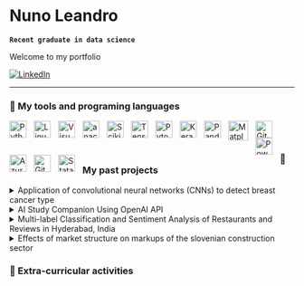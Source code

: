 
# Nuno Leandro
**` Recent graduate in data science `**


Welcome to my portfolio



<p><a href="https://www.linkedin.com/in/thomas-guibert" target="_blank"><img alt="LinkedIn" src="https://img.shields.io/badge/linkedin-%230077B5.svg?&style=for-the-badge&logo=linkedin&logoColor=white" /></a> 
</p>





---
### 🔧 My tools and programing languages


<img align="left" title="Python" alt="Python" width="30px" src="https://cdn.jsdelivr.net/gh/devicons/devicon@latest/icons/python/python-original.svg" style="padding-right:10px;" />
<img align="left" title="Linux" alt="Linux" width="30px" src="https://cdn.jsdelivr.net/gh/devicons/devicon@latest/icons/linux/linux-original.svg" style="padding-right:10px;" />
<img align="left" title="Visual Studio Code" alt="Visual Studio Code" width="30px" src="https://cdn.jsdelivr.net/gh/devicons/devicon/icons/vscode/vscode-original.svg" style="padding-right:10px;" />
<img align="left" title="Anaconda" alt="anaconda" width="30px" src="https://cdn.jsdelivr.net/gh/devicons/devicon@latest/icons/anaconda/anaconda-original.svg" style="padding-right:10px;" />
<img align="left" title="Scikitlearn" alt="Scikitlearn" width="30px" src="https://cdn.jsdelivr.net/gh/devicons/devicon@latest/icons/scikitlearn/scikitlearn-original.svg" style="padding-right:10px;" />
<img align="left" title="Tensorflow" alt="Tensorflow" width="30px" src="https://cdn.jsdelivr.net/gh/devicons/devicon@latest/icons/tensorflow/tensorflow-original.svg" style="padding-right:10px;" />
<img align="left" title="Pytorch" alt="Pytorch" width="30px" src="https://cdn.jsdelivr.net/gh/devicons/devicon@latest/icons/pytorch/pytorch-original.svg" style="padding-right:10px;" />
<img align="left" title="Keras" alt="Keras" width="30px" src="https://cdn.jsdelivr.net/gh/devicons/devicon@latest/icons/keras/keras-original.svg" style="padding-right:10px;" />
<img align="left" title="Pandas" alt="Pandas" width="30px" src="https://cdn.jsdelivr.net/gh/devicons/devicon@latest/icons/pandas/pandas-original.svg" style="padding-right:10px;" />
<img align="left" title="Matplotlib" alt="Matplotlib" width="35px" src="https://cdn.jsdelivr.net/gh/devicons/devicon@latest/icons/matplotlib/matplotlib-original.svg" style="padding-right:10px;" />
<img align="left" title="Github" alt="Github" width="30px" src="https://cdn.jsdelivr.net/gh/devicons/devicon@latest/icons/github/github-original.svg" style="padding-right:10px;" />
<img align="left" title="Power BI" alt="Power BI" width="30px" src="https://upload.wikimedia.org/wikipedia/commons/c/cf/New_Power_BI_Logo.svg" style="padding-right:10px;" />
<img align="left" title="Azure" alt="Azure" width="30px" src="https://cdn.jsdelivr.net/gh/devicons/devicon@latest/icons/azure/azure-original.svg" style="padding-right:10px;" />
<img align="left" title="Git" alt="Git" width="30px" src="https://cdn.jsdelivr.net/gh/devicons/devicon@latest/icons/git/git-original.svg" style="padding-right:10px;" />
<img align="left" title="Stata" alt="Stata" width="30px" src="https://cdn.jsdelivr.net/gh/devicons/devicon@latest/icons/stata/stata-original-wordmark.svg" style="padding-right:10px;" />
<br/ >
<br/ >





###  📌 My past projects


<details>
  <summary> Application of convolutional neural networks (CNNs) to detect breast cancer type </summary>
  <br/ >
  <p>
<img alt="Python" src="https://img.shields.io/badge/-Python-3776AB?style=flat-square&logo=Python&logoColor=white" />
<img alt="Tensorflow" src="https://img.shields.io/badge/-Tensorflow-FF6F00?style=flat-square&logo=tensorflow&logoColor=white" />

<img alt="Keras" src="https://img.shields.io/badge/-Keras-D00000?style=flat-square&logo=keras&logoColor=white" />
<img alt="Scikit Learn" src="https://img.shields.io/badge/-Scikit Learn-F7931E?style=flat-square&logo=scikit-learn&logoColor=white" />
</p>

  In honor of the breast cancer awareness month, me and my coleagues trained a CNN for multiclass classification of benign and malign tumors by using microscopic images  of breast tissue.  Our final model achieved an F1 score (![harmonic mean of precision and recall](https://en.wikipedia.org/wiki/F-score)) of 0.83 on unseen data. Check below the model training process and the result of my implementation of a novel medical image normalization (![Macenko et al. 2009](https://www.cs.unc.edu/~mn/sites/default/files/macenko2009.pdf)).
  
<img width="1036" height="362" alt="image" src="https://github.com/user-attachments/assets/fc128582-2514-47ec-b062-543adc4407a2" />

<p align="center"> Figure 1: Before and after image normalization </p>
  
<img width="1170" height="576" alt="image" src="https://github.com/user-attachments/assets/95689216-890d-4199-8cea-3b9e585c08e6" />
<p align="center"> Figure 2: Plots of the accuracy and loss on training and validation sets on the model training process </p>
  
  - Made in collaboration with: João Capitão, Maria Rodrigues, Vidhi Rajanikante, Yehor Malakhov
  - Made with data from:
  - Read about our implementation: 📄 [Final report (PDF)](https://github.com/user-attachments/files/20747939/Report.pdf)
  - References:
---
</details>


<details>
  <summary> AI Study Companion Using OpenAI API </summary>
  <br/ >
  <p>
<img alt="Python" src="https://img.shields.io/badge/-Python-3776AB?style=flat-square&logo=Python&logoColor=white" />
<img alt="Pinecone" src="https://img.shields.io/badge/-Pinecone-1C17FF?style=flat-square&logoColor=white" />
<img alt="Openai" src="https://img.shields.io/badge/-Openai API-412991?style=flat-square&logo=openai&logoColor=white" />
<img alt="Langchain" src="https://img.shields.io/badge/-Langchain-1C3C3C?style=flat-square&logo=langchain&logoColor=white" />
<img alt="Streamlit" src="https://img.shields.io/badge/-Streamlit-FF4B4B?style=flat-square&logo=streamlit&logoColor=white" />
<img alt="Scikit Learn" src="https://img.shields.io/badge/-Scikit Learn-F7931E?style=flat-square&logo=scikit-learn&logoColor=white" />
<img alt="Hugging Face" src="https://img.shields.io/badge/-Hugging Face-FFD21E?style=flat-square&logo=huggingface&logoColor=white" />



    
</p>

  This project was created by students partaking their final year of Data Science Bachelor's at NOVA Information Management School. In lieu of the Capstone Project Course, a fictional company, Aurora, was created. Aurora was created with the purpose of enhancing students’ academic journeys by leveraging AI for dynamic, personalized learning experiences that improve his/her engagement, motivation, and academic success. Aurora reaches to become the trusted, go-to study companion for students, offering a simple, engaging, and effective way to learn.

Aurora was created to address the challenges students face with traditional educational tools, often lacking personalization, interactivity, and emotional support. The company's AI-powered chatbot serves as a personalized learning companion, offering tailored tools and resources to make studying and learning more effective and enjoyable.
Check our website: https://aurora4youcp.wixsite.com/aurora
  
  - Made in collaboration with: João Capitão, Maria Rodrigues, Vidhi Rajanikante, Yehor Malakhov
---
</details>

<details>
  <summary> Multi-label Classification and Sentiment Analysis of Restaurants and Reviews in Hyderabad, India </summary>
  <br/ >
  <p>
<img alt="Python" src="https://img.shields.io/badge/-Python-3776AB?style=flat-square&logo=Python&logoColor=white" />
<img alt="NLTK" src="https://img.shields.io/badge/-NLTK-3776AB?style=flat-square&logo=Python&logoColor=white" />
<img alt="Matplotlib" src="https://img.shields.io/badge/-Matplotlib-3776AB?style=flat-square&logo=Python&logoColor=white" />
<img alt="Scikit Learn" src="https://img.shields.io/badge/-Scikit Learn-F7931E?style=flat-square&logo=scikit-learn&logoColor=white" />
<img alt="Pandas" src="https://img.shields.io/badge/-Pandas-150458?style=flat-square&logo=pandas&logoColor=white" />
<img alt="Plotly" src="https://img.shields.io/badge/-Plotly-7A76FF?style=flat-square&logo=plotly&logoColor=white" />

    
</p>

  This project was created by students partaking their final year of Data Science Bachelor's at NOVA Information Management School. In lieu of the Capstone Project Course, a fictional company, Aurora, was created. Aurora was created with the purpose of enhancing students’ academic journeys by leveraging AI for dynamic, personalized learning experiences that improve his/her engagement, motivation, and academic success. Aurora reaches to become the trusted, go-to study companion for students, offering a simple, engaging, and effective way to learn.

Aurora was created to address the challenges students face with traditional educational tools, often lacking personalization, interactivity, and emotional support. The company's AI-powered chatbot serves as a personalized learning companion, offering tailored tools and resources to make studying and learning more effective and enjoyable.

<img width="619" height="466" alt="image" src="https://github.com/user-attachments/assets/9ea5d15a-5498-4b22-9704-1ca28bbfb2c9" />

  
  - Made in collaboration with: João Capitão, Maria Rodrigues, Vidhi Rajanikante, Yehor Malakhov
  - Made with data from:
---
</details>

<details>
  <summary> Effects of market structure on markups of the slovenian construction sector </summary>

  - Used NLP and multi-label models to classify cuisine types
  - Performed sentiment analysis on user reviews
  - Created visual dashboards of trends

</details>




###  📎 Extra-curricular activities










